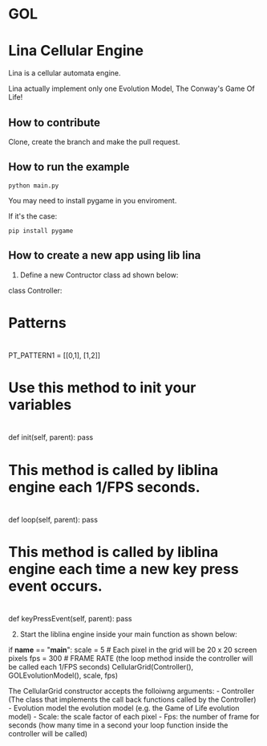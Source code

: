 # GOL

# Lina Cellular Engine

Lina is a cellular automata engine.

Lina actually implement only one Evolution Model, The Conway's Game Of Life!

## How to contribute 
Clone, create the branch and make the pull request.

## How to run the example

`python main.py`

You may need to install pygame in you enviroment.

If it's the case:

`pip install pygame`

## How to create a new app using lib lina

1) Define a new Contructor class ad shown below:

class Controller:
  #
  # Patterns
  #
  PT_PATTERN1        = [[0,1], [1,2]]

  #
  # Use this method to init your variables
  #
  def init(self, parent):
    pass

  #
  # This method is called by liblina engine each 1/FPS seconds.
  #
  def loop(self, parent):
    pass

  #
  # This method is called by liblina engine each time a new key press event occurs.
  #
  def keyPressEvent(self, parent):
    pass

2) Start the liblina engine inside your main function as shown below:

if __name__ == "__main__":
  scale = 5  # Each pixel in the grid will be 20 x 20 screen pixels
  fps   = 300 # FRAME RATE (the loop method inside the controller will be called each 1/FPS seconds)
  CellularGrid(Controller(), GOLEvolutionModel(), scale, fps)

The CellularGrid constructor accepts the folloiwng arguments:
    - Controller (The class that implements the call back functions called by the Controller)
    - Evolution model the evolution model (e.g. the Game of Life evolution model)
    - Scale: the scale factor of each pixel
    - Fps:   the number of frame for seconds (how many time in a second your loop function inside the
                                              controller will be called)
